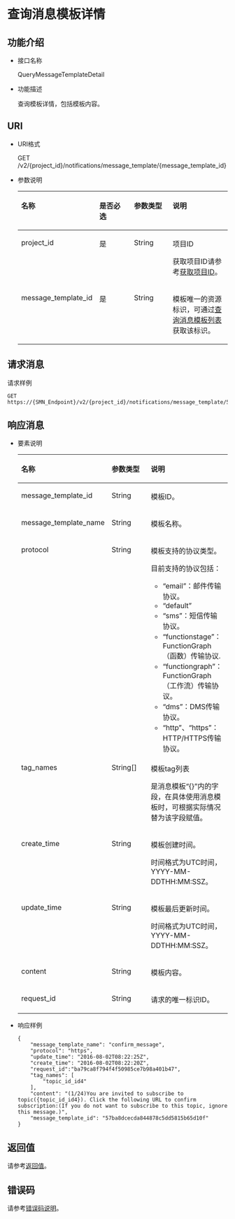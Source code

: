 # 查询消息模板详情<a name="ZH-CN_TOPIC_0036016767"></a>

## 功能介绍<a name="section17649112"></a>

-   接口名称

    QueryMessageTemplateDetail


-   功能描述

    查询模板详情，包括模板内容。


## URI<a name="section24624288"></a>

-   URI格式

    GET /v2/\{project\_id\}/notifications/message\_template/\{message\_template\_id\}


-   参数说明

    <a name="table48031108"></a>
    <table><thead align="left"><tr id="row27859461"><th class="cellrowborder" valign="top" width="25.040000000000003%" id="mcps1.1.5.1.1"><p id="p42023897"><a name="p42023897"></a><a name="p42023897"></a>名称</p>
    </th>
    <th class="cellrowborder" valign="top" width="20.119999999999997%" id="mcps1.1.5.1.2"><p id="p48492497"><a name="p48492497"></a><a name="p48492497"></a>是否必选</p>
    </th>
    <th class="cellrowborder" valign="top" width="20.51%" id="mcps1.1.5.1.3"><p id="p35578198"><a name="p35578198"></a><a name="p35578198"></a>参数类型</p>
    </th>
    <th class="cellrowborder" valign="top" width="34.33%" id="mcps1.1.5.1.4"><p id="p63261775"><a name="p63261775"></a><a name="p63261775"></a>说明</p>
    </th>
    </tr>
    </thead>
    <tbody><tr id="row59293887"><td class="cellrowborder" valign="top" width="25.040000000000003%" headers="mcps1.1.5.1.1 "><p id="p38075525"><a name="p38075525"></a><a name="p38075525"></a>project_id</p>
    </td>
    <td class="cellrowborder" valign="top" width="20.119999999999997%" headers="mcps1.1.5.1.2 "><p id="p64218721"><a name="p64218721"></a><a name="p64218721"></a>是</p>
    </td>
    <td class="cellrowborder" valign="top" width="20.51%" headers="mcps1.1.5.1.3 "><p id="p34333880"><a name="p34333880"></a><a name="p34333880"></a>String</p>
    </td>
    <td class="cellrowborder" valign="top" width="34.33%" headers="mcps1.1.5.1.4 "><p id="p16674844155319"><a name="p16674844155319"></a><a name="p16674844155319"></a>项目ID</p>
    <p id="p29580916"><a name="p29580916"></a><a name="p29580916"></a>获取项目ID请参考<a href="获取项目ID.md">获取项目ID</a>。</p>
    </td>
    </tr>
    <tr id="row22543082"><td class="cellrowborder" valign="top" width="25.040000000000003%" headers="mcps1.1.5.1.1 "><p id="p14050320"><a name="p14050320"></a><a name="p14050320"></a>message_template_id</p>
    </td>
    <td class="cellrowborder" valign="top" width="20.119999999999997%" headers="mcps1.1.5.1.2 "><p id="p64334135"><a name="p64334135"></a><a name="p64334135"></a>是</p>
    </td>
    <td class="cellrowborder" valign="top" width="20.51%" headers="mcps1.1.5.1.3 "><p id="p43682438"><a name="p43682438"></a><a name="p43682438"></a>String</p>
    </td>
    <td class="cellrowborder" valign="top" width="34.33%" headers="mcps1.1.5.1.4 "><p id="p48616614"><a name="p48616614"></a><a name="p48616614"></a>模板唯一的资源标识，可通过<a href="查询消息模板列表.md">查询消息模板列表</a>获取该标识。</p>
    </td>
    </tr>
    </tbody>
    </table>


## 请求消息<a name="section20292006"></a>

请求样例

```
GET https://{SMN_Endpoint}/v2/{project_id}/notifications/message_template/57ba8dcecda844878c5dd5815b65d10f
```

## 响应消息<a name="section48410331"></a>

-   要素说明

    <a name="table60555637"></a>
    <table><thead align="left"><tr id="row55059575"><th class="cellrowborder" valign="top" width="29.020000000000003%" id="mcps1.1.4.1.1"><p id="p30640599"><a name="p30640599"></a><a name="p30640599"></a>名称</p>
    </th>
    <th class="cellrowborder" valign="top" width="29.69%" id="mcps1.1.4.1.2"><p id="p65969435"><a name="p65969435"></a><a name="p65969435"></a>参数类型</p>
    </th>
    <th class="cellrowborder" valign="top" width="41.29%" id="mcps1.1.4.1.3"><p id="p41924012"><a name="p41924012"></a><a name="p41924012"></a>说明</p>
    </th>
    </tr>
    </thead>
    <tbody><tr id="row51318482"><td class="cellrowborder" valign="top" width="29.020000000000003%" headers="mcps1.1.4.1.1 "><p id="p63156409"><a name="p63156409"></a><a name="p63156409"></a>message_template_id</p>
    </td>
    <td class="cellrowborder" valign="top" width="29.69%" headers="mcps1.1.4.1.2 "><p id="p15395467"><a name="p15395467"></a><a name="p15395467"></a>String</p>
    </td>
    <td class="cellrowborder" valign="top" width="41.29%" headers="mcps1.1.4.1.3 "><p id="p39073330"><a name="p39073330"></a><a name="p39073330"></a>模板ID。</p>
    </td>
    </tr>
    <tr id="row30299850"><td class="cellrowborder" valign="top" width="29.020000000000003%" headers="mcps1.1.4.1.1 "><p id="p38368787"><a name="p38368787"></a><a name="p38368787"></a>message_template_name</p>
    </td>
    <td class="cellrowborder" valign="top" width="29.69%" headers="mcps1.1.4.1.2 "><p id="p20864077"><a name="p20864077"></a><a name="p20864077"></a>String</p>
    </td>
    <td class="cellrowborder" valign="top" width="41.29%" headers="mcps1.1.4.1.3 "><p id="p12268704"><a name="p12268704"></a><a name="p12268704"></a>模板名称。</p>
    </td>
    </tr>
    <tr id="row139520593919"><td class="cellrowborder" valign="top" width="29.020000000000003%" headers="mcps1.1.4.1.1 "><p id="p33048293"><a name="p33048293"></a><a name="p33048293"></a>protocol</p>
    </td>
    <td class="cellrowborder" valign="top" width="29.69%" headers="mcps1.1.4.1.2 "><p id="p18228205714104"><a name="p18228205714104"></a><a name="p18228205714104"></a>String</p>
    </td>
    <td class="cellrowborder" valign="top" width="41.29%" headers="mcps1.1.4.1.3 "><p id="p1114082"><a name="p1114082"></a><a name="p1114082"></a>模板支持的协议类型。</p>
    <p id="p13331422755"><a name="p13331422755"></a><a name="p13331422755"></a>目前支持的协议包括：</p>
    <a name="ul88352301953"></a><a name="ul88352301953"></a><ul id="ul88352301953"><li>“email”：邮件传输协议。</li><li>“default”</li><li>“sms”：短信传输协议。</li><li>“functionstage”：FunctionGraph（函数）传输协议.</li><li>“functiongraph”：FunctionGraph（工作流）传输协议。</li><li>“dms”：DMS传输协议。</li><li>“http”、“https”：HTTP/HTTPS传输协议。</li></ul>
    </td>
    </tr>
    <tr id="row48741777"><td class="cellrowborder" valign="top" width="29.020000000000003%" headers="mcps1.1.4.1.1 "><p id="p55769855"><a name="p55769855"></a><a name="p55769855"></a>tag_names</p>
    </td>
    <td class="cellrowborder" valign="top" width="29.69%" headers="mcps1.1.4.1.2 "><p id="p21064410"><a name="p21064410"></a><a name="p21064410"></a>String[]</p>
    </td>
    <td class="cellrowborder" valign="top" width="41.29%" headers="mcps1.1.4.1.3 "><p id="p1311575516403"><a name="p1311575516403"></a><a name="p1311575516403"></a>模板tag列表</p>
    <p id="p28495625"><a name="p28495625"></a><a name="p28495625"></a>是消息模板“{}”内的字段，在具体使用消息模板时，可根据实际情况替为该字段赋值。</p>
    </td>
    </tr>
    <tr id="row36671901"><td class="cellrowborder" valign="top" width="29.020000000000003%" headers="mcps1.1.4.1.1 "><p id="p17633966"><a name="p17633966"></a><a name="p17633966"></a>create_time</p>
    </td>
    <td class="cellrowborder" valign="top" width="29.69%" headers="mcps1.1.4.1.2 "><p id="p19065136"><a name="p19065136"></a><a name="p19065136"></a>String</p>
    </td>
    <td class="cellrowborder" valign="top" width="41.29%" headers="mcps1.1.4.1.3 "><p id="p772170"><a name="p772170"></a><a name="p772170"></a>模板创建时间。</p>
    <p id="p17515094173556"><a name="p17515094173556"></a><a name="p17515094173556"></a>时间格式为UTC时间，YYYY-MM-DDTHH:MM:SSZ。</p>
    </td>
    </tr>
    <tr id="row26041554"><td class="cellrowborder" valign="top" width="29.020000000000003%" headers="mcps1.1.4.1.1 "><p id="p28991153"><a name="p28991153"></a><a name="p28991153"></a>update_time</p>
    </td>
    <td class="cellrowborder" valign="top" width="29.69%" headers="mcps1.1.4.1.2 "><p id="p66582052"><a name="p66582052"></a><a name="p66582052"></a>String</p>
    </td>
    <td class="cellrowborder" valign="top" width="41.29%" headers="mcps1.1.4.1.3 "><p id="p24437140"><a name="p24437140"></a><a name="p24437140"></a>模板最后更新时间。</p>
    <p id="p3896935217360"><a name="p3896935217360"></a><a name="p3896935217360"></a>时间格式为UTC时间，YYYY-MM-DDTHH:MM:SSZ。</p>
    </td>
    </tr>
    <tr id="row30826283"><td class="cellrowborder" valign="top" width="29.020000000000003%" headers="mcps1.1.4.1.1 "><p id="p13901009"><a name="p13901009"></a><a name="p13901009"></a>content</p>
    </td>
    <td class="cellrowborder" valign="top" width="29.69%" headers="mcps1.1.4.1.2 "><p id="p52239951"><a name="p52239951"></a><a name="p52239951"></a>String</p>
    </td>
    <td class="cellrowborder" valign="top" width="41.29%" headers="mcps1.1.4.1.3 "><p id="p3577678"><a name="p3577678"></a><a name="p3577678"></a>模板内容。</p>
    </td>
    </tr>
    <tr id="row17748175775810"><td class="cellrowborder" valign="top" width="29.020000000000003%" headers="mcps1.1.4.1.1 "><p id="p55439693194741"><a name="p55439693194741"></a><a name="p55439693194741"></a>request_id</p>
    </td>
    <td class="cellrowborder" valign="top" width="29.69%" headers="mcps1.1.4.1.2 "><p id="p61430126194741"><a name="p61430126194741"></a><a name="p61430126194741"></a>String</p>
    </td>
    <td class="cellrowborder" valign="top" width="41.29%" headers="mcps1.1.4.1.3 "><p id="p9784341194741"><a name="p9784341194741"></a><a name="p9784341194741"></a>请求的唯一标识ID。</p>
    </td>
    </tr>
    </tbody>
    </table>

-   响应样例

    ```
    {
        "message_template_name": "confirm_message",
        "protocol": "https",
        "update_time": "2016-08-02T08:22:25Z",
        "create_time": "2016-08-02T08:22:20Z",
        "request_id":"ba79ca8f794f4f50985ce7b98a401b47",
        "tag_names": [
            "topic_id_id4"
        ],
        "content": "(1/24)You are invited to subscribe to topic({topic_id_id4}). Click the following URL to confirm subscription:(If you do not want to subscribe to this topic, ignore this message.)",
        "message_template_id": "57ba8dcecda844878c5dd5815b65d10f"
    }
    ```


## 返回值<a name="section33039800"></a>

请参考[返回值](返回值.md)。

## 错误码<a name="section73211020122511"></a>

请参考[错误码说明](错误码说明.md)。

